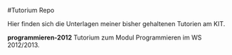 #Tutorium Repo

Hier finden sich die Unterlagen meiner bisher gehaltenen Tutorien am KIT.

**programmieren-2012**
Tutorium zum Modul Programmieren im WS 2012/2013.
